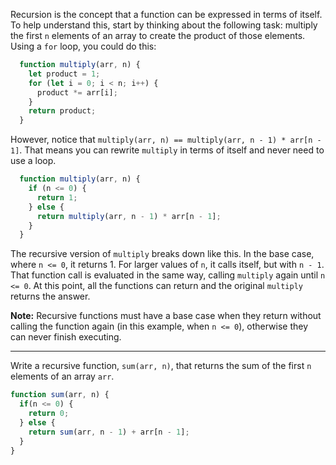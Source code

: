 Recursion is the concept that a function can be expressed in terms of
 itself. To help understand this, start by thinking about the following 
task: multiply the first `n` elements of an array to create the product of those elements. Using a `for` loop, you could do this:

```jsx
  function multiply(arr, n) {
    let product = 1;
    for (let i = 0; i < n; i++) {
      product *= arr[i];
    }
    return product;
  }
```

However, notice that `multiply(arr, n) == multiply(arr, n - 1) * arr[n - 1]`. That means you can rewrite `multiply` in terms of itself and never need to use a loop.

```jsx
  function multiply(arr, n) {
    if (n <= 0) {
      return 1;
    } else {
      return multiply(arr, n - 1) * arr[n - 1];
    }
  }
```

The recursive version of `multiply` breaks down like this. In the base case, where `n <= 0`, it returns 1. For larger values of `n`, it calls itself, but with `n - 1`. That function call is evaluated in the same way, calling `multiply` again until `n <= 0`. At this point, all the functions can return and the original `multiply` returns the answer.

**Note:** Recursive functions must have a base case when they return without calling the function again (in this example, when `n <= 0`), otherwise they can never finish executing.

---

Write a recursive function, `sum(arr, n)`, that returns the sum of the first `n` elements of an array `arr`.

```jsx
function sum(arr, n) {
  if(n <= 0) {
    return 0;
  } else {
    return sum(arr, n - 1) + arr[n - 1];
  }
}
```
